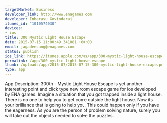 ```yaml
--- 
targetMarket: Business
developer_link: http://www.enagames.com
developer: Inbarasu Govindaraj
itunes_id: "1010574030"
devices: 
- ios
title: 300 Mystic Light House Escape
date: 2015-07-15 11:00:49.341081 +00:00
email: jagadeesang@enagames.com
status: publish
ios_link: https://itunes.apple.com/us/app/300-mystic-light-house-escape/id1010574030?mt=8
permalink: /app/300-mystic-light-house-escape
thumb: /uploads/app/2015-07/2015-07-15-300-mystic-light-house-escape.png
type: app
---
```


App Description:
  300th - Mystic Light House Escape is yet another interesting point and click type new room escape game for ios developed by ENA games. Imagine a situation that you got trapped inside a light house. There is no one to help you to get come outside the light house. Now  its your brilliance that is going to help you. This could happen only if you have the eagerness. As you are the person of problem solving nature, surely you will take out the objects needed to solve the puzzles.
